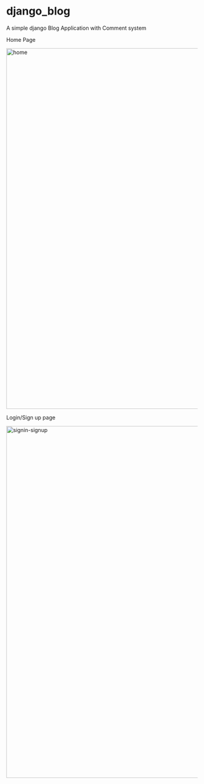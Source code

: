 # django_blog
A simple django Blog Application with Comment system

Home Page

<img width="951" alt="home" src="https://user-images.githubusercontent.com/57876176/149681801-b075bbbc-53fa-462d-972e-a3c322143344.png">


Login/Sign up page

<img width="928" alt="signin-signup" src="https://user-images.githubusercontent.com/57876176/149681859-c3c0e4ac-5d2c-4700-b741-33b4bf60cd77.png">


